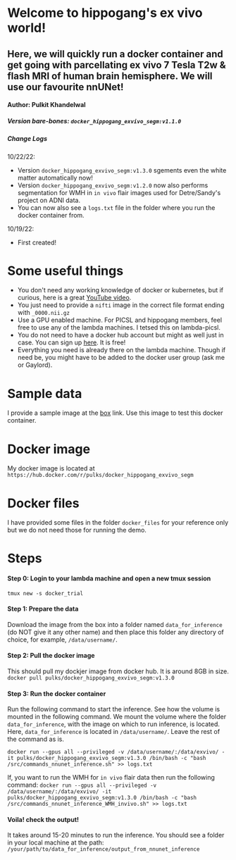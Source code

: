 # Welcome to hippogang's ex vivo world!
## Here, we will quickly run a docker container and get going with parcellating ex vivo 7 Tesla T2w & flash MRI of human brain hemisphere. We will use our favourite nnUNet!

#### Author: Pulkit Khandelwal
##### Version bare-bones: `docker_hippogang_exvivo_segm:v1.1.0`

##### Change Logs
10/22/22:
- Version `docker_hippogang_exvivo_segm:v1.3.0` sgements even the white matter automatically now!
- Version `docker_hippogang_exvivo_segm:v1.2.0` now also performs segmentation for WMH in `in vivo` flair images used for Detre/Sandy's project on ADNI data.
- You can now also see a `logs.txt` file in the folder where you run the docker container from.

10/19/22:
- First created!

# Some useful things
- You don't need any working knowledge of docker or kubernetes, but if curious, here is a great [YouTube video](https://youtu.be/3c-iBn73dDE).
- You just need to provide a `nifti` image in the correct file format ending with `_0000.nii.gz`
- Use a GPU enabled machine. For PICSL and hippogang members, feel free to use any of the lambda machines. I tetsed this on lambda-picsl.
- You do not need to have a docker hub account but might as well just in case. You can sign up [here](https://hub.docker.com/). It is free!
- Everything you need is already there on the lambda machine. Though if need be, you might have to be added to the docker user group (ask me or Gaylord).

# Sample data
I provide a sample image at the [box](https://upenn.box.com/s/q24zo6enivytnerko2ovt5kfzqq141ec) link. Use this image to test this docker container.

# Docker image
My docker image is located at `https://hub.docker.com/r/pulks/docker_hippogang_exvivo_segm`

# Docker files
I have provided some files in the folder `docker_files` for your reference only but we do not need those for running the demo.

# Steps
#### Step 0: Login to your lambda machine and open a new tmux session
`tmux new -s docker_trial`

#### Step 1: Prepare the data
Download the image from the box into a folder named `data_for_inference` (do NOT give it any other name) and then place this folder any directory of choice, for example, `/data/username/`.

#### Step 2: Pull the docker image
This should pull my dockjer image from docker hub. It is around 8GB in size.
`docker pull pulks/docker_hippogang_exvivo_segm:v1.3.0`

#### Step 3: Run the docker container
Run the following command to start the inference. See how the volume is mounted in the following command. We mount the volume where the folder `data_for_inference`, with the image on which to run inference, is located. Here, `data_for_inference` is located in `/data/username/`. Leave the rest of the command as is.

`docker run --gpus all --privileged -v /data/username/:/data/exvivo/ -it pulks/docker_hippogang_exvivo_segm:v1.3.0 /bin/bash -c "bash /src/commands_nnunet_inference.sh" >> logs.txt`

If, you want to run the WMH for `in vivo` flair data then run the following command:
`docker run --gpus all --privileged -v /data/username/:/data/exvivo/ -it pulks/docker_hippogang_exvivo_segm:v1.3.0 /bin/bash -c "bash /src/commands_nnunet_inference_WMH_invivo.sh" >> logs.txt`

#### Voila! check the output!
It takes around 15-20 minutes to run the inference. You should see a folder in your local machine at the path:
`/your/path/to/data_for_inference/output_from_nnunet_inference`
